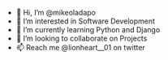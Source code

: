 - 👋 Hi, I’m @mikeoladapo
- 👀 I’m interested in Software Development
- 🌱 I’m currently learning Python and Django
- 💞️ I’m looking to collaborate on Projects
- 📫 Reach me @lionheart__01 on twitter

<!---
mikeoladapo/mikeoladapo is a ✨ special ✨ repository because its `README.md` (this file) appears on your GitHub profile.
You can click the Preview link to take a look at your changes.
--->
